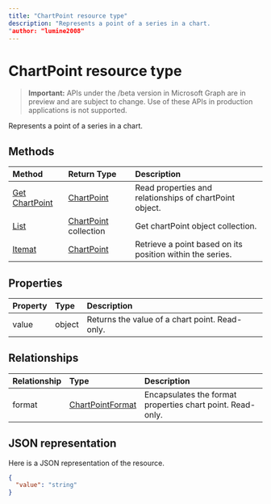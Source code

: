 ```yaml
---
title: "ChartPoint resource type"
description: "Represents a point of a series in a chart.
"author: "lumine2008"
---
```


# ChartPoint resource type

> **Important:** APIs under the /beta version in Microsoft Graph are in preview and are subject to change. Use of these APIs in production applications is not supported.

Represents a point of a series in a chart.


## Methods

| Method		   | Return Type	|Description|
|:---------------|:--------|:----------|
|[Get ChartPoint](../api/chartpoint-get.md) | [ChartPoint](chartpoint.md) |Read properties and relationships of chartPoint object.|
|[List](../api/chartpoint-list.md) | [ChartPoint](chartpoint.md) collection |Get chartPoint object collection. |
|[Itemat](../api/chartpointscollection-itemat.md)|[ChartPoint](chartpoint.md)|Retrieve a point based on its position within the series.|

## Properties
| Property	   | Type	|Description|
|:---------------|:--------|:----------|
|value|object|Returns the value of a chart point. Read-only.|

## Relationships
| Relationship | Type	|Description|
|:---------------|:--------|:----------|
|format|[ChartPointFormat](chartpointformat.md)|Encapsulates the format properties chart point. Read-only.|

## JSON representation

Here is a JSON representation of the resource.

<!-- {
  "blockType": "resource",
  "optionalProperties": [

  ],
  "@odata.type": "microsoft.graph.chartPoint"
}-->

```json
{
  "value": "string"
}

```

<!-- uuid: 8fcb5dbc-d5aa-4681-8e31-b001d5168d79
2015-10-25 14:57:30 UTC -->
<!-- {
  "type": "#page.annotation",
  "description": "ChartPoint resource",
  "keywords": "",
  "section": "documentation",
  "tocPath": ""
}-->